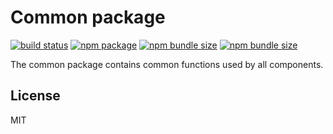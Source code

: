 # Common package
<p>
  <a href="https://app.circleci.com/pipelines/github/wertgarantie-ecom/bifrost-components?branch=master"><img src="https://circleci.com/gh/wertgarantie-ecom/bifrost-components.svg?style=shield" alt="build status"></a>
  <a href="https://npmjs.com/package/wertgarantie-common"><img src="https://img.shields.io/npm/v/wertgarantie-common.svg" alt="npm package"></a>
  <a href="https://bundlephobia.com/result?p=wertgarantie-common"><img src="https://img.shields.io/bundlephobia/min/wertgarantie-common" alt="npm bundle size"></a>
  <a href="https://bundlephobia.com/result?p=wertgarantie-common"><img src="https://img.shields.io/bundlephobia/minzip/wertgarantie-common" alt="npm bundle size"></a>
</p>

The common package contains common functions used by all components.


## License

MIT
